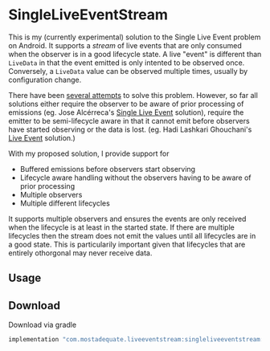 # SingleLiveEventStream

This is my (currently experimental) solution to the Single Live Event problem on Android.  It supports a _stream_ of live events that are only consumed when the observer is in a good lifecycle state.  A live "event" is different than `LiveData` in that the event emitted is only intented to be observed once.  Conversely, a `LiveData` value can be observed multiple times, usually by configuration change.

There have been [several attempts](https://proandroiddev.com/livedata-with-single-events-2395dea972a8) to solve this problem.  However, so far all solutions either require the observer to be aware of prior processing of emissions (eg. Jose Alcérreca's [Single Live Event](https://gist.github.com/JoseAlcerreca/5b661f1800e1e654f07cc54fe87441af#file-event-kt) solution), require the emitter to be semi-lifecycle aware in that it cannot emit before observers have started observing or the data is lost. (eg. Hadi Lashkari Ghouchani's [Live Event](https://github.com/hadilq/LiveEvent) solution.)

With my proposed solution, I provide support for
* Buffered emissions before observers start observing
* Lifecycle aware handling without the observers having to be aware of prior processing
* Multiple observers
* Multiple different lifecycles

It supports multiple observers and ensures the events are only received when the lifecycle is at least in the started state.  If there are multiple lifecycles then the stream does not emit the values until all lifecycles are in a good state.  This is particularily important given that lifecycles that are entirely othorgonal may never receive data.

Usage
---


Download
---
Download via gradle
```groovy
implementation "com.mostadequate.liveeventstream:singleliveeventstream:0.10"
```

